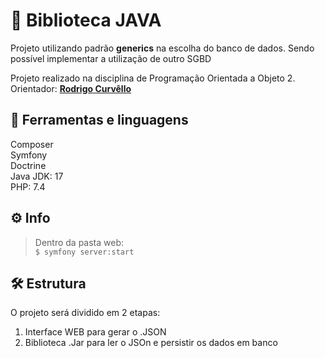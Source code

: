 # 🚀 Biblioteca JAVA
Projeto utilizando padrão **generics** na escolha do banco de dados. Sendo possível implementar a utilização de outro SGBD

Projeto realizado na disciplina de Programação Orientada a Objeto 2.<br>
Orientador: [**Rodrigo Curvêllo**](http://buscatextual.cnpq.br/buscatextual/visualizacv.do)


## 📌 Ferramentas e linguagens

Composer<br>
Symfony<br>
Doctrine<br>
Java JDK: 17  <br>
PHP: 7.4
 

## ⚙️ Info

>Dentro da pasta web:<br>
`$ symfony server:start` 








## 🛠️ Estrutura
O projeto será dividido em 2 etapas:<br>
1. Interface WEB para gerar o .JSON<br>
2. Biblioteca .Jar para ler o JSOn e persistir os dados em banco


